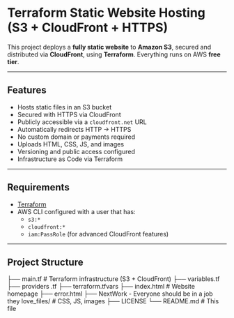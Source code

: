#  Terraform Static Website Hosting (S3 + CloudFront + HTTPS)

This project deploys a **fully static website** to **Amazon S3**, secured and distributed via **CloudFront**, using **Terraform**. 
Everything runs on AWS **free tier**.

---

##  Features

-  Hosts static files in an S3 bucket
-  Secured with HTTPS via CloudFront
-  Publicly accessible via a `cloudfront.net` URL
-  Automatically redirects HTTP → HTTPS
-  No custom domain or payments required
-  Uploads HTML, CSS, JS, and images
-  Versioning and public access configured
-  Infrastructure as Code via Terraform

---

##  Requirements

- [Terraform](https://developer.hashicorp.com/terraform/install)
- AWS CLI configured with a user that has:
  - `s3:*`
  - `cloudfront:*`
  - `iam:PassRole` (for advanced CloudFront features)

---

##  Project Structure

├── main.tf                     # Terraform infrastructure (S3 + CloudFront)
├── variables.tf 
├── providers .tf
├── terraform.tfvars
├── index.html                  # Website homepage
├── error.html
├── NextWork - Everyone should be in a job they love_files/ # CSS, JS, images
├── LICENSE
└── README.md                   # This file
